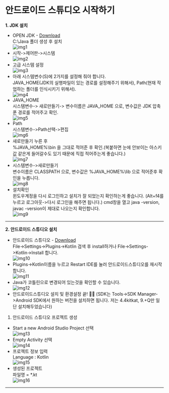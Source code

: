 # 안드로이드 스튜디오 시작하기
**1. JDK 설치**<br>
  - OPEN JDK - [Download]( https://github.com/ojdkbuild/ojdkbuild)<br>
  C:\Java 폴더 생성 후 설치<br>
  ![img1](./Images/1.png)
  - 시작->제어판->시스템<br>
  ![img2](./Images/2.png)
  - 고급 시스템 설정<br>
  ![img3](./Images/3.png)
  - 아래 시스템변수(S)에 2가지를 설정해 줘야 합니다.<br>
    JAVA_HOME(JDK의 실행파일이 있는 경로를 설정해주기 위해서), Path(현재 작업하는 폴더를 인식시키기 위해서).<br>
  ![img4](Images/4.png)
  - JAVA_HOME<br>
    시스템변수-> 새로만들기-> 변수이름은 JAVA_HOME 으로, 변수값은 JDK 압축푼 경로를 적어주고 확인.<br>
  ![img5](Images/5.png)
  - Path<br>
    시스템변수->Path선택->편집<br>
  ![img6](Images/6.png)
  - 새로만들기 누른 후<br>
    %JAVA_HOME%\bin 을 그대로 적어준 후 확인.(복붙하면 눈에 안보이는 아스키값 같은게 들어갈수도 있기 때문에 직접 적어주는게 좋습니다.)<br>
  ![img7](Images/7.png)
  - 시스템변수->새로만들기<br>
    변수이름은 CLASSPATH 으로, 변수값은 %JAVA_HOME%\lib 으로 적어준후 확인을 누릅니다.<br>
  ![img8](Images/8.png)
  - 설치확인<br>
    윈도우계정을 다시 로그인하고 설치가 잘 되었는지 확인하는게 좋습니다.
    (Alt+f4를 누르고 로그아웃->다시 로그인을 해주면 됩니다.)
    cmd창을 열고 java -version, javac -version이 제대로 나오는지 확인합니다.<br>
  ![img9](Images/9.png)

---
**2. 안드로이드 스튜디오 설치**<br>
  - 안드로이드 스튜디오 - [Download](https://developer.android.com/studio/install?hl=ko)<br>
    File->Settings->Plugins->Kotlin 검색 후 install하거나 File->Settings->Kotlin->Install 합니다.<br>
  ![img10](Images/10.png)
  - Plugins->Kotlin이름을 누르고 Restart IDE를 눌러 안드로이드스튜디오를 재시작합니다.<br>
  ![img11](Images/11.png)
  - Java가 코틀린으로 변경되어 있는것을 확인할 수 있습니다.<br>
  ![img12](Images/12.png)
  - 안드로이드스튜디오 설치 및 환경설정 끝! 👏👏 (SDK는 Tools->SDK Manager->Android SDK에서 원하는 버전을 설치하면 됩니다. 저는 4.4kitkat, 9.+Q만 일단 설치해두었습니다)<br>
1. 안드로이드 스튜디오 프로젝트 생성
  - Start a new Android Studio Project 선택<br>
  ![img13](Images/13.png)
  - Empty Activity 선택<br>
  ![img14](Images/14.png)
  - 프로젝트 정보 입력<br>
  Language : Kotlin<br>
  ![img15](Images/15.png)
  - 생성된 프로젝트<br>
  파일명 = *.kt<br>
  ![img16](Images/16.png)
  ---